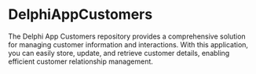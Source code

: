 # DelphiAppCustomers
The Delphi App Customers repository provides a comprehensive solution for managing customer information and interactions. With this application, you can easily store, update, and retrieve customer details, enabling efficient customer relationship management.
